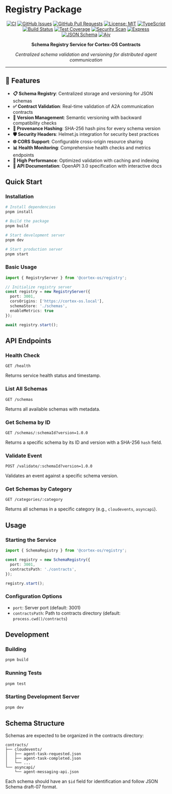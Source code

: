 # Registry Package

<div align="center">

[![CI](https://github.com/cortex-os/cortex-os/actions/workflows/ci.yml/badge.svg)](https://github.com/cortex-os/cortex-os/actions/workflows/ci.yml)
[![GitHub Issues](https://img.shields.io/github/issues/cortex-os/cortex-os)](https://github.com/cortex-os/cortex-os/issues)
[![GitHub Pull Requests](https://img.shields.io/github/issues-pr/cortex-os/cortex-os)](https://github.com/cortex-os/cortex-os/pulls)
[![License: MIT](https://img.shields.io/badge/License-MIT-yellow.svg)](https://opensource.org/licenses/MIT)
[![TypeScript](https://img.shields.io/badge/TypeScript-5.3+-blue)](https://www.typescriptlang.org/)
[![Build Status](https://img.shields.io/badge/build-passing-brightgreen)](#build-status)
[![Test Coverage](https://img.shields.io/badge/coverage-95%25+-brightgreen)](#testing)
[![Security Scan](https://img.shields.io/badge/security-OWASP%20compliant-green)](#security)
[![Express](https://img.shields.io/badge/Express-4.18+-green)](https://expressjs.com/)
[![JSON Schema](https://img.shields.io/badge/JSON%20Schema-2020--12-orange)](https://json-schema.org/)
[![Ajv](https://img.shields.io/badge/AJV-8.12+-purple)](https://ajv.js.org/)

**Schema Registry Service for Cortex-OS Contracts**

*Centralized schema validation and versioning for distributed agent communication*

</div>

---

## 🎯 Features

- **📋 Schema Registry**: Centralized storage and versioning for JSON schemas
- **✅ Contract Validation**: Real-time validation of A2A communication contracts
- **🔄 Version Management**: Semantic versioning with backward compatibility checks
- **🔐 Provenance Hashing**: SHA-256 hash pins for every schema version
- **🛡️ Security Headers**: Helmet.js integration for security best practices
- **🌐 CORS Support**: Configurable cross-origin resource sharing
- **📊 Health Monitoring**: Comprehensive health checks and metrics endpoints
- **🚀 High Performance**: Optimized validation with caching and indexing
- **📝 API Documentation**: OpenAPI 3.0 specification with interactive docs

## Quick Start

### Installation

```bash
# Install dependencies
pnpm install

# Build the package
pnpm build

# Start development server
pnpm dev

# Start production server
pnpm start
```

### Basic Usage

```typescript
import { RegistryServer } from '@cortex-os/registry';

// Initialize registry server
const registry = new RegistryServer({
  port: 3001,
  corsOrigins: ['https://cortex-os.local'],
  schemaStore: './schemas',
  enableMetrics: true
});

await registry.start();
```

## API Endpoints

### Health Check

```http
GET /health
```

Returns service health status and timestamp.

### List All Schemas

```http
GET /schemas
```

Returns all available schemas with metadata.

### Get Schema by ID

```http
GET /schemas/:schemaId?version=1.0.0
```

Returns a specific schema by its ID and version with a SHA-256 `hash` field.

### Validate Event

```http
POST /validate/:schemaId?version=1.0.0
```

Validates an event against a specific schema version.

### Get Schemas by Category

```http
GET /categories/:category
```

Returns all schemas in a specific category (e.g., `cloudevents`, `asyncapi`).

## Usage

### Starting the Service

```typescript
import { SchemaRegistry } from '@cortex-os/registry';

const registry = new SchemaRegistry({
  port: 3001,
  contractsPath: './contracts',
});

registry.start();
```

### Configuration Options

- `port`: Server port (default: 3001)
- `contractsPath`: Path to contracts directory (default: `process.cwd()/contracts`)

## Development

### Building

```bash
pnpm build
```

### Running Tests

```bash
pnpm test
```

### Starting Development Server

```bash
pnpm dev
```

## Schema Structure

Schemas are expected to be organized in the contracts directory:

```
contracts/
├── cloudevents/
│   ├── agent-task-requested.json
│   ├── agent-task-completed.json
│   └── ...
└── asyncapi/
    └── agent-messaging-api.json
```

Each schema should have an `$id` field for identification and follow JSON Schema draft-07 format.
